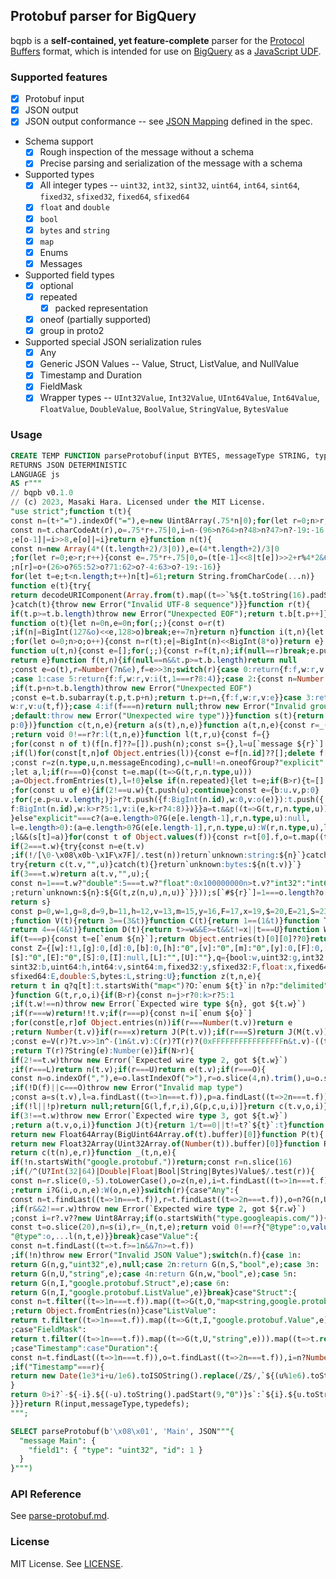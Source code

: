 ## Protobuf parser for BigQuery

bqpb is a **self-contained, yet feature-complete** parser for the [Protocol Buffers](https://protobuf.dev/) format, which is intended for use on [BigQuery](https://cloud.google.com/bigquery/) as a [JavaScript UDF](https://cloud.google.com/bigquery/docs/reference/standard-sql/user-defined-functions#javascript-udfs).

### Supported features

- [x] Protobuf input
- [x] JSON output
- [x] JSON output conformance -- see [JSON Mapping](https://protobuf.dev/programming-guides/proto3/#json) defined in the spec.
- Schema support
  - [x] Rough inspection of the message without a schema
  - [x] Precise parsing and serialization of the message with a schema
- Supported types
  - [x] All integer types -- `uint32`, `int32`, `sint32`, `uint64`, `int64`, `sint64`, `fixed32`, `sfixed32`, `fixed64`, `sfixed64`
  - [x] `float` and `double`
  - [x] `bool`
  - [x] `bytes` and `string`
  - [x] `map`
  - [x] Enums
  - [x] Messages
- Supported field types
  - [x] optional
  - [x] repeated
    - [x] packed representation
  - [x] oneof (partially supported)
  - [x] group in proto2
- Supported special JSON serialization rules
  - [x] Any
  - [x] Generic JSON Values -- Value, Struct, ListValue, and NullValue
  - [x] Timestamp and Duration
  - [x] FieldMask
  - [x] Wrapper types -- `UInt32Value`, `Int32Value`, `UInt64Value`, `Int64Value`, `FloatValue`, `DoubleValue`, `BoolValue`, `StringValue`, `BytesValue`

### Usage

```sql
CREATE TEMP FUNCTION parseProtobuf(input BYTES, messageType STRING, typedefs JSON)
RETURNS JSON DETERMINISTIC
LANGUAGE js
AS r"""
// bqpb v0.1.0
// (c) 2023, Masaki Hara. Licensed under the MIT License.
"use strict";function t(t){
const n=(t+"=").indexOf("="),e=new Uint8Array(.75*n|0);for(let r=0;n>r;r++){
const n=t.charCodeAt(r),o=.75*r+.75|0,i=n-(96>n?64>n?48>n?47>n?-19:-16:-4:65:71)<<2+r%4*2
;e[o-1]|=i>>8,e[o]|=i}return e}function n(t){
const n=new Array(4*((t.length+2)/3|0)),e=(4*t.length+2)/3|0
;for(let r=0;e>r;r++){const e=.75*r+.75|0,o=(t[e-1]<<8|t[e])>>2+r%4*2&63
;n[r]=o+(26>o?65:52>o?71:62>o?-4:63>o?-19:-16)}
for(let t=e;t<n.length;t++)n[t]=61;return String.fromCharCode(...n)}
function e(t){try{
return decodeURIComponent(Array.from(t).map((t=>`%${t.toString(16).padStart(2,"0")}`)).join(""))
}catch(t){throw new Error("Invalid UTF-8 sequence")}}function r(t){
if(t.p>=t.b.length)throw new Error("Unexpected EOF");return t.b[t.p++]}
function o(t){let n=0n,e=0n;for(;;){const o=r(t)
;if(n|=BigInt(127&o)<<e,128>o)break;e+=7n}return n}function i(t,n){let e=0n
;for(let o=0;n>o;o++){const n=r(t);e|=BigInt(n)<<BigInt(8*o)}return e}
function u(t,n){const e=[];for(;;){const r=f(t,n);if(null==r)break;e.push(r)}
return e}function f(t,n){if(null==n&&t.p>=t.b.length)return null
;const e=o(t),r=Number(7n&e),f=e>>3n;switch(r){case 0:return{f:f,w:r,v:o(t)}
;case 1:case 5:return{f:f,w:r,v:i(t,1===r?8:4)};case 2:{const n=Number(o(t))
;if(t.p+n>t.b.length)throw new Error("Unexpected EOF")
;const e=t.b.subarray(t.p,t.p+n);return t.p+=n,{f:f,w:r,v:e}}case 3:return{f:f,
w:r,v:u(t,f)};case 4:if(f===n)return null;throw new Error("Invalid group")
;default:throw new Error("Unexpected wire type")}}function s(t){return u({b:t,
p:0})}function c(t,n,e){return a(s(t),n,e)}function a(t,n,e){const r=_(t,n,e)
;return void 0!==r?r:l(t,n,e)}function l(t,r,u){const f={}
;for(const n of t)(f[n.f]??=[]).push(n);const s={},l=u[`message ${r}`]
;if(l)for(const[t,n]of Object.entries(l)){const e=f[n.id]??[];delete f[n.id]
;const r=z(n.type,u,n.messageEncoding),c=null!=n.oneofGroup?"explicit":n.fieldPresence??"explicit"
;let a,l;if(r===O){const t=e.map((t=>G(t,r,n.type,u)))
;a=Object.fromEntries(t),l=!0}else if(n.repeated){let t=e;if(B>r){t=[]
;for(const u of e){if(2!==u.w){t.push(u);continue}const e={b:u.v,p:0}
;for(;e.p<u.v.length;)j>r?t.push({f:BigInt(n.id),w:0,v:o(e)}):t.push({
f:BigInt(n.id),w:k>r?5:1,v:i(e,k>r?4:8)})}}a=t.map((t=>G(t,r,n.type,u))),l=!0
}else"explicit"===c?(a=e.length>0?G(e[e.length-1],r,n.type,u):null,
l=e.length>0):(a=e.length>0?G(e[e.length-1],r,n.type,u):W(r,n.type,u),l=!0)
;l&&(s[t]=a)}for(const t of Object.values(f)){const r=t[0].f,o=t.map((t=>{
if(2===t.w){try{const n=e(t.v)
;if(!/[\0-\x08\x0b-\x1F\x7F]/.test(n))return`unknown:string:${n}`}catch(t){}
try{return c(t.v,"",u)}catch(t){}return`unknown:bytes:${n(t.v)}`}
if(3===t.w)return a(t.v,"",u);{
const n=1===t.w?"double":5===t.w?"float":0x100000000n>t.v?"int32":"int64"
;return`unknown:${n}:${G(t,z(n,u),n,u)}`}}));s[`#${r}`]=1===o.length?o[0]:o}
return s}
const p=0,w=1,g=8,d=9,b=11,h=12,v=13,m=15,y=16,F=17,x=19,$=20,E=21,S=23,I=24,O=25,L=26,U=27,A=28,j=16,k=20,B=24,N=28
;function V(t){return 3==(3&t)}function C(t){return 1==(1&t)}function T(t){
return 4==(4&t)}function D(t){return t>=w&&E>=t&&t!=x||t===U}function W(t,n,e){
if(t===p){const t=e[`enum ${n}`];return Object.entries(t)[0][0]??0}return Z[t]}
const Z={[w]:!1,[g]:0,[d]:0,[b]:0,[h]:"0",[v]:"0",[m]:"0",[y]:0,[F]:0,[x]:0,
[$]:"0",[E]:"0",[S]:0,[I]:null,[L]:"",[U]:""},q={bool:w,uint32:g,int32:d,
sint32:b,uint64:h,int64:v,sint64:m,fixed32:y,sfixed32:F,float:x,fixed64:$,
sfixed64:E,double:S,bytes:L,string:U};function z(t,n,e){
return t in q?q[t]:t.startsWith("map<")?O:`enum ${t}`in n?p:"delimited"===e?A:I
}function G(t,r,o,i){if(B>r){const n=j>r?0:k>r?5:1
;if(t.w!==n)throw new Error(`Expected wire type ${n}, got ${t.w}`)
;if(r===w)return!!t.v;if(r===p){const n=i[`enum ${o}`]
;for(const[e,r]of Object.entries(n))if(r===Number(t.v))return e
;return Number(t.v)}if(r===x)return J(P(t.v));if(r===S)return J(M(t.v))
;const e=V(r)?t.v>>1n^-(1n&t.v):C(r)?T(r)?(0xFFFFFFFFFFFFFFFFn&t.v)-((t.v>>63n&1n)<<64n):(0xFFFFFFFFn&t.v)-((t.v>>31n&1n)<<32n):t.v
;return T(r)?String(e):Number(e)}if(N>r){
if(2!==t.w)throw new Error(`Expected wire type 2, got ${t.w}`)
;if(r===L)return n(t.v);if(r===U)return e(t.v);if(r===O){
const n=o.indexOf(","),e=o.lastIndexOf(">"),r=o.slice(4,n).trim(),u=o.slice(n+1,e).trim(),f=z(r,i),c=z(u,i)
;if(!D(f)||c===O)throw new Error("Invalid map type")
;const a=s(t.v),l=a.findLast((t=>1n===t.f)),p=a.findLast((t=>2n===t.f))
;if(!l||!p)return null;return[G(l,f,r,i),G(p,c,u,i)]}return c(t.v,o,i)}
if(3!==t.w)throw new Error(`Expected wire type 3, got ${t.w}`)
;return a(t.v,o,i)}function J(t){return 1/t==0||t!=t?`${t}`:t}function M(t){
return new Float64Array(BigUint64Array.of(t).buffer)[0]}function P(t){
return new Float32Array(Uint32Array.of(Number(t)).buffer)[0]}function R(n,e,r){
return c(t(n),e,r)}function _(t,n,e){
if(!n.startsWith("google.protobuf."))return;const r=n.slice(16)
;if(/^(U?Int(32|64)|Double|Float|Bool|String|Bytes)Value$/.test(r)){
const n=r.slice(0,-5).toLowerCase(),o=z(n,e),i=t.findLast((t=>1n===t.f))
;return i?G(i,o,n,e):W(o,n,e)}switch(r){case"Any":{
const n=t.findLast((t=>1n===t.f)),r=t.findLast((t=>2n===t.f)),o=n?G(n,U,"string",e):""
;if(r&&2!==r.w)throw new Error(`Expected wire type 2, got ${r.w}`)
;const i=r?.v??new Uint8Array;if(o.startsWith("type.googleapis.com/")){
const t=o.slice(20),n=s(i),r=_(n,t,e);return void 0!==r?{"@type":o,value:r}:{
"@type":o,...l(n,t,e)}}break}case"Value":{
const n=t.findLast((t=>t.f>=1n&&7n>=t.f))
;if(!n)throw new Error("Invalid JSON Value");switch(n.f){case 1n:
return G(n,g,"uint32",e),null;case 2n:return G(n,S,"bool",e);case 3n:
return G(n,U,"string",e);case 4n:return G(n,w,"bool",e);case 5n:
return G(n,I,"google.protobuf.Struct",e);case 6n:
return G(n,I,"google.protobuf.ListValue",e)}break}case"Struct":{
const n=t.filter((t=>1n===t.f)).map((t=>G(t,O,"map<string,google.protobuf.Value>",e)))
;return Object.fromEntries(n)}case"ListValue":
return t.filter((t=>1n===t.f)).map((t=>G(t,I,"google.protobuf.Value",e)))
;case"FieldMask":
return t.filter((t=>1n===t.f)).map((t=>G(t,U,"string",e))).map((t=>t.replace(/_([a-z])/g,((t,n)=>n.toUpperCase())))).join(",")
;case"Timestamp":case"Duration":{
const n=t.findLast((t=>1n===t.f)),o=t.findLast((t=>2n===t.f)),i=n?Number(G(n,v,"",e)):0,u=o?G(o,d,"",e):0
;if("Timestamp"===r){
return new Date(1e3*i+u/1e6).toISOString().replace(/Z$/,`${(u%1e6).toString().padStart(6,"0")}Z`)
}
return 0>i?`-${-i}.${(-u).toString().padStart(9,"0")}s`:`${i}.${u.toString().padStart(9,"0")}s`
}}}return R(input,messageType,typedefs);
""";

SELECT parseProtobuf(b'\x08\x01', 'Main', JSON"""{
  "message Main": {
    "field1": { "type": "uint32", "id": 1 }
  }
}""")
```

### API Reference

See [parse-protobuf.md](docs/parse-protobuf.md).

### License

MIT License. See [LICENSE](LICENSE).
